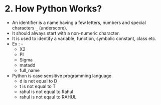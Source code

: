 # 2. How Python Works?

- An identifier is a name having a few letters, numbers and special characters `_` (underscore). 
- It should always start with a non-numeric character. 
- It is used to identify a variable, function, symbolic constant, class etc. 
- Ex : - 
    - X2
    - PI
    - Sigma
    - matadd
    - full_name
- Python is case sensitive programming language.
    - d is not equal to D
    - t is not equal to T
    - rahul is not equal to Rahul
    - rahul is not eqaul to RAHUL

